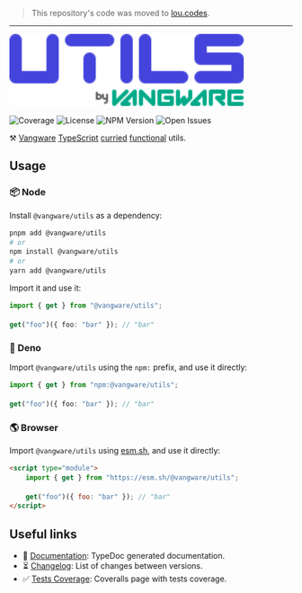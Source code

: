 > This repository's code was moved to [lou.codes](https://lou.codes).

---

<img id="logo" alt="Utils by Vangware" src="./logo.svg" height="128" />

![Coverage][coverage-badge] ![License][license-badge]
![NPM Version][npm-version-badge] ![Open Issues][open-issues-badge]

⚒️ [Vangware][vangware] [TypeScript][typescript] [curried][currying]
[functional][functional-programming] utils.

## Usage

### 📦 Node

Install `@vangware/utils` as a dependency:

```bash
pnpm add @vangware/utils
# or
npm install @vangware/utils
# or
yarn add @vangware/utils
```

Import it and use it:

```typescript
import { get } from "@vangware/utils";

get("foo")({ foo: "bar" }); // "bar"
```

### 🦕 Deno

Import `@vangware/utils` using the `npm:` prefix, and use it directly:

```typescript
import { get } from "npm:@vangware/utils";

get("foo")({ foo: "bar" }); // "bar"
```

### 🌎 Browser

Import `@vangware/utils` using [esm.sh][esm.sh], and use it directly:

```html
<script type="module">
	import { get } from "https://esm.sh/@vangware/utils";

	get("foo")({ foo: "bar" }); // "bar"
</script>
```

## Useful links

-   📝 [Documentation][documentation]: TypeDoc generated documentation.
-   ⏳ [Changelog][changelog]: List of changes between versions.
-   ✅ [Tests Coverage][coverage]: Coveralls page with tests coverage.

<!-- Reference -->

[changelog]: https://github.com/vangware/utils/blob/main/CHANGELOG.md
[coverage-badge]:
	https://img.shields.io/coveralls/github/vangware/utils.svg?style=for-the-badge&labelColor=666&color=0a8&link=https://coveralls.io/github/vangware/utils
[coverage]: https://coveralls.io/github/vangware/utils
[currying]: https://en.wikipedia.org/wiki/Currying
[documentation]: https://utils.vangware.com
[esm.sh]: https://esm.sh
[functional-programming]: https://en.wikipedia.org/wiki/Functional_programming
[license-badge]:
	https://img.shields.io/npm/l/@vangware/utils.svg?style=for-the-badge&labelColor=666&color=0a8&link=https://github.com/vangware/utils/blob/main/LICENSE
[npm-version-badge]:
	https://img.shields.io/npm/v/@vangware/utils.svg?style=for-the-badge&labelColor=666&color=0a8&link=https://npm.im/@vangware/utils
[open-issues-badge]:
	https://img.shields.io/github/issues/vangware/utils.svg?style=for-the-badge&labelColor=666&color=0a8&link=https://github.com/vangware/utils/issues
[typescript]: https://typescriptlang.org/
[vangware]: https://vangware.com
